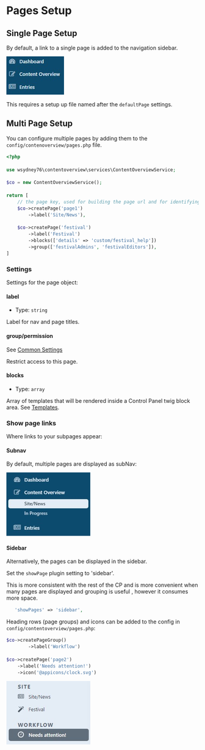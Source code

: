 # Pages Setup

## Single Page Setup

By default, a link to a single page is added to the navigation sidebar.

![screenshot](/images/nav1.jpg)

This requires a setup up file named after the `defaultPage` settings.

## Multi Page Setup

You can configure multiple pages by adding them to the `config/contenoverview/pages.php` file.

```php
<?php

use wsydney76\contentoverview\services\ContentOverviewService;

$co = new ContentOverviewService();

return [
    // the page key, used for building the page url and for identifying the page in ajax requests
    $co->createPage('page1')  
        ->label('Site/News'),

    $co->createPage('festival')
        ->label('Festival')
        ->blocks(['details' => 'custom/festival_help'])
        ->group(['festivalAdmins', 'festivalEditors']),
]
```

### Settings

Settings for the page object:

#### label

* Type: `string`

Label for nav and page titles.

#### group/permission

See [Common Settings](./common)

Restrict access to this page.

#### blocks

* Type: `array` 

Array of templates that will be rendered inside a Control Panel twig block area. See [Templates](../customize/templates).

### Show page links

Where links to your subpages appear:

#### Subnav

By default, multiple pages are displayed as subNav:

![screenshot](/images/nav2.jpg)

#### Sidebar

Alternatively, the pages can be displayed in the sidebar.

Set the `showPage` plugin setting to 'sidebar'.

This is more consistent with the rest of the CP and is more convenient when many pages are displayed and grouping is
useful , however it consumes more space.

```php
   'showPages' => 'sidebar',
```

Heading rows (page groups) and icons can be added to the config in `config/contentoverview/pages.php`:

```php
$co->createPageGroup()
        ->label('Workflow')
    
$co->createPage('page2')
    ->label('Needs attention!')
    ->icon('@appicons/clock.svg')
```

![Screenshot](/images/sidebar.jpg)